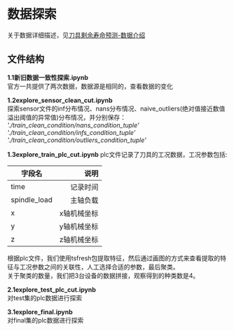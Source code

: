 # 数据探索  
关于数据详细描述，见[刀具剩余寿命预测-数据介绍](http://www.industrial-bigdata.com/competition/competitionAction!showDetail34.action?competition.competitionId=3)
## 文件结构
**1.1新旧数据一致性探索.ipynb**  
官方一共提供了两次数据，数据源是相同的，查看数据的变化  

**1.2explore_sensor_clean_cut.ipynb**   
探索sensor文件的inf分布情况、nans分布情况、naive_outliers(绝对值接近数值溢出阈值的异常值)分布情况，并分别保存：  
*'./train_clean_condition/nans_condition_tuple'*   
*'./train_clean_condition/infs_condition_tuple'*   
*'./train_clean_condition/outliers_condition_tuple'*  

**1.3explore_train_plc_cut.ipynb**
plc文件记录了刀具的工况数据，工况参数包括:  

| 字段名        | 说明   | 
| --------   | -----:  |
| time     | 记录时间 |
| spindle_load     | 主轴负载 | 
| x        |   x轴机械坐标   | 
| y        |    y轴机械坐标  |  
| z        |   z轴机械坐标 |

根据plc文件，我们使用tsfresh包提取特征，然后通过画图的方式来查看提取的特征与工况参数之间的关联性，人工选择合适的参数，最后聚类。  
关于聚类的数量，我们把3台设备的数据拼接，观察得到的种类数是4。  

**2.1explore_test_plc_cut.ipynb**  
对test集的plc数据进行探索    

**3.1explore_final.ipynb**      
对final集的plc数据进行探索



